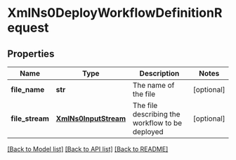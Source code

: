 # XmlNs0DeployWorkflowDefinitionRequest

## Properties
Name | Type | Description | Notes
------------ | ------------- | ------------- | -------------
**file_name** | **str** | The name of the file | [optional] 
**file_stream** | [**XmlNs0InputStream**](XmlNs0InputStream.md) | The file describing the workflow to be deployed | [optional] 

[[Back to Model list]](../README.md#documentation-for-models) [[Back to API list]](../README.md#documentation-for-api-endpoints) [[Back to README]](../README.md)


